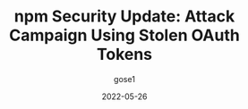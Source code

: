 ---
author: gose1
date: 2022-05-26
permalink: false
publisher: github
tags:
  - security
  - version-control
  - npm
  - github
target_url: https://github.blog/2022-05-26-npm-security-update-oauth-tokens/
title: "npm Security Update: Attack Campaign Using Stolen OAuth Tokens"
---